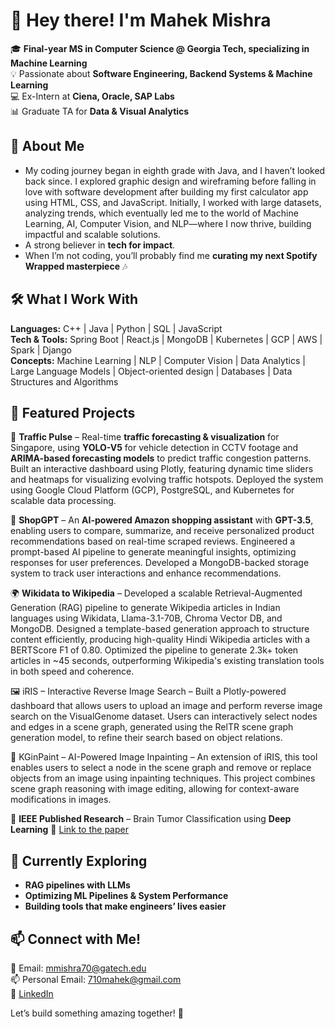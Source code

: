 # 👋 Hey there! I'm Mahek Mishra  

🎓 **Final-year MS in Computer Science @ Georgia Tech, specializing in Machine Learning**  
💡 Passionate about **Software Engineering, Backend Systems & Machine Learning**  
💻 Ex-Intern at **Ciena, Oracle, SAP Labs**  
📊 Graduate TA for **Data & Visual Analytics**  

## 🚀 About Me  
- My coding journey began in eighth grade with Java, and I haven’t looked back since. I explored graphic design and wireframing before falling in love with software development after building my first calculator app using HTML, CSS, and JavaScript. Initially, I worked with large datasets, analyzing trends, which eventually led me to the world of Machine Learning, AI, Computer Vision, and NLP—where I now thrive, building impactful and scalable solutions.
- A strong believer in **tech for impact**.
- When I’m not coding, you’ll probably find me **curating my next Spotify Wrapped masterpiece** 🎶  

## 🛠️ What I Work With  
**Languages:** C++ | Java | Python | SQL | JavaScript  
**Tech & Tools:** Spring Boot | React.js | MongoDB | Kubernetes | GCP | AWS | Spark | Django  
**Concepts:** Machine Learning | NLP | Computer Vision | Data Analytics | Large Language Models | Object-oriented design | Databases | Data Structures and Algorithms

## 📌 Featured Projects  
🚦 **Traffic Pulse** – Real-time **traffic forecasting & visualization** for Singapore, using **YOLO-V5** for vehicle detection in CCTV footage and **ARIMA-based forecasting models** to predict traffic congestion patterns. Built an interactive dashboard using Plotly, featuring dynamic time sliders and heatmaps for visualizing evolving traffic hotspots. Deployed the system using Google Cloud Platform (GCP), PostgreSQL, and Kubernetes for scalable data processing.

🛒 **ShopGPT** – An **AI-powered Amazon shopping assistant** with **GPT-3.5**, enabling users to compare, summarize, and receive personalized product recommendations based on real-time scraped reviews. Engineered a prompt-based AI pipeline to generate meaningful insights, optimizing responses for user preferences. Developed a MongoDB-backed storage system to track user interactions and enhance recommendations.

🌍 **Wikidata to Wikipedia** – Developed a scalable Retrieval-Augmented Generation (RAG) pipeline to generate Wikipedia articles in Indian languages using Wikidata, Llama-3.1-70B, Chroma Vector DB, and MongoDB. Designed a template-based generation approach to structure content efficiently, producing high-quality Hindi Wikipedia articles with a BERTScore F1 of 0.80. Optimized the pipeline to generate 2.3k+ token articles in ~45 seconds, outperforming Wikipedia's existing translation tools in both speed and coherence.

🖼️ iRIS – Interactive Reverse Image Search – Built a Plotly-powered dashboard that allows users to upload an image and perform reverse image search on the VisualGenome dataset. Users can interactively select nodes and edges in a scene graph, generated using the RelTR scene graph generation model, to refine their search based on object relations.

🎨 KGinPaint – AI-Powered Image Inpainting – An extension of iRIS, this tool enables users to select a node in the scene graph and remove or replace objects from an image using inpainting techniques. This project combines scene graph reasoning with image editing, allowing for context-aware modifications in images.

📜 **IEEE Published Research** – Brain Tumor Classification using **Deep Learning** 🧠  [Link to the paper](https://ieeexplore.ieee.org/document/10037548)

## 🌱 Currently Exploring  
- **RAG pipelines with LLMs** 
- **Optimizing ML Pipelines & System Performance**  
- **Building tools that make engineers’ lives easier**  

## 📫 Connect with Me!  
📧 Email: mmishra70@gatech.edu  
📫 Personal Email: 710mahek@gmail.com       
💼 [LinkedIn](https://linkedin.com/in/mahek-mishra-/)  

Let’s build something amazing together! 🚀  


